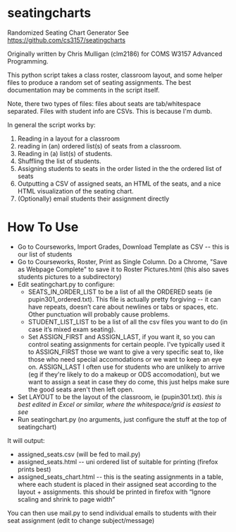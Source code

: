seatingcharts
=============

Randomized Seating Chart Generator
See https://github.com/cs3157/seatingcharts 

Originally written by Chris Mulligan (clm2186) for COMS W3157 Advanced Programming. 

This python script takes a class roster, classroom layout, and some helper files to produce a random set of seating assignments. The best documentation may be comments in the script itself.

Note, there two types of files: files about seats are tab/whitespace separated. Files with student info are CSVs. This is because I'm dumb.

In general the script works by:
 1. Reading in a layout for a classroom
 2. reading in (an) ordered list(s) of seats from a classroom.
 3. Reading in (a) list(s) of students.
 4. Shuffling the list of students.
 5. Assigning students to seats in the order listed in the the ordered list of seats
 6. Outputting a CSV of assigned seats, an HTML of the seats, and a nice HTML visualization of the seating chart. 
 7. (Optionally) email students their assignment directly


How To Use
==========

 * Go to Courseworks, Import Grades, Download Template as CSV -- this is our list of students
 * Go to Courseworks, Roster, Print as Single Column. Do a Chrome, "Save as Webpage Complete" to save it to Roster Pictures.html (this also saves students pictures to a subdirectory)
 * Edit seatingchart.py to configure:
   * SEATS_IN_ORDER_LIST to be a list of all the ORDERED seats (ie pupin301_ordered.txt). This file is actually pretty forgiving -- it can have repeats, doesn’t care about newlines or tabs or spaces, etc. Other punctuation will probably cause problems.
   * STUDENT_LIST_LIST to be a list of all the csv files you want to do (in case it’s mixed exam seating). 
   * Set ASSIGN_FIRST and ASSIGN_LAST, if you want it, so you can control seating assignments for certain people. I've typically used it to ASSIGN_FIRST those we want to give a very specific seat to, like those who need special accomodations or we want to keep an eye on. ASSIGN_LAST I often use for students who are unlikely to arrive (eg if they're likely to do a makeup or ODS accomodation), but we want to assign a seat in case they do come, this just helps make sure the good seats aren't then left open. 
 * Set LAYOUT to be the layout of the classroom, ie (pupin301.txt). *this is best edited in Excel or similar, where the whitespace/grid is easiest to see*
 * Run seatingchart.py (no arguments, just configure the stuff at the top of seatingchart)

It will output:
 * assigned_seats.csv (will be fed to mail.py)
 * assigned_seats.html -- uni ordered list of suitable for printing (firefox prints best)
 * assigned_seats_chart.html -- this is the seating assignments in a table, where each student is placed in their assigned seat according to the layout + assignments. this should be printed in firefox with “Ignore scaling and shrink to page width”

You can then use mail.py to send individual emails to students with their seat assignment (edit to change subject/message)


